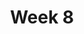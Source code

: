 ---
    title: Week 8
    weekNumber: 8
    days:
      - date: 2023-2-27
        events:
          "**LEC 19**{: .label .label-lecture } Text Features, Continued":
            "[Ch. 9.2](https://notes.dsc80.com/content/09/data-pipelines.html)"
          "**Lab 7**{: .label .label-lab } **Regular Expressions and Text Data (due 2/27)**":
      - date: 2023-3-1
        events:
          "**LEC 20**{: .label .label-lecture } Modeling and Regression":
            "[Ch. 10.1](https://notes.dsc80.com/content/10/intro-modeling.html)"
          "**DIS 7**{: .label .label-disc } Lab 7 Reflection (due 3/4)":
      - date: 2023-3-2
        events:
          "**PROJ 4**{: .label .label-proj } **Language Models 🗣 (Checkpoint due 3/2)**":
      - date: 2023-3-3
        events:
          "**LEC 21**{: .label .label-lecture } Feature Engineering":
            "[Ch. 9.1](https://notes.dsc80.com/content/09/features.html)"
                
---